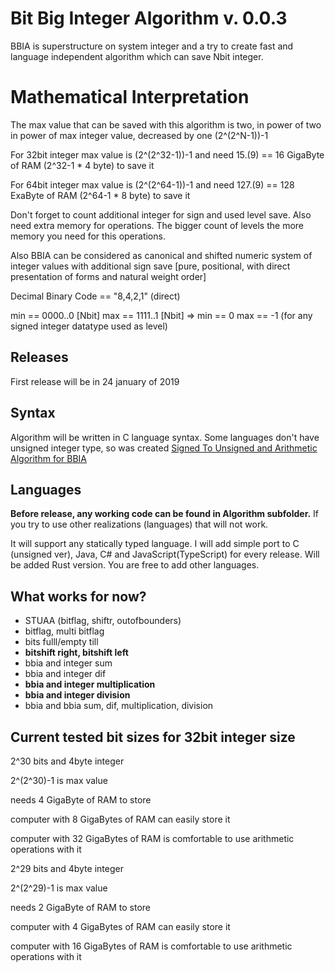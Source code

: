 # Bit Big Integer Algorithm v. 0.0.3

BBIA is superstructure on system integer and a try to create fast and language independent algorithm which can save Nbit integer.

# Mathematical Interpretation
The max value that can be saved with this algorithm is two, in power of two in power of max integer value, decreased by one (2^(2^N-1))-1

<p>For 32bit integer max value is (2^(2^32-1))-1 and need 15.(9) == 16 GigaByte of RAM (2^32-1 * 4 byte) to save it
<p>For 64bit integer max value is (2^(2^64-1))-1 and need 127.(9) == 128 ExaByte of RAM (2^64-1 * 8 byte) to save it
<p>Don't forget to count additional integer for sign and used level save. Also need extra memory for operations. The bigger count of levels the more memory you need for this operations.

Also BBIA can be considered as canonical and shifted numeric system of integer values with additional sign save
[pure, positional, with direct presentation of forms and natural weight order]

Decimal Binary Code == "8,4,2,1" (direct)
<p>min == 0000..0 [Nbit] max == 1111..1 [Nbit] => min == 0 max == -1
(for any signed integer datatype used as level)

## Releases
First release will be in 24 january of 2019

## Syntax
Algorithm will be written in C language syntax.
Some languages don't have unsigned integer type, so was created
[Signed To Unsigned and Arithmetic Algorithm for BBIA](https://github.com/bgoncharuck/stuaa)

## Languages
**Before release, any working code can be found in Algorithm subfolder.**
If you try to use other realizations (languages) that will not work.

<p>It will support any statically typed language.
I will add simple port to C (unsigned ver), Java, C# and JavaScript(TypeScript) for every release.
Will be added Rust version. You are free to add other languages.

## What works for now?
* STUAA (bitflag, shiftr, outofbounders)
* bitflag, multi bitflag
* bits fulll/empty till
* **bitshift right, bitshift left**
* bbia and integer sum
* bbia and integer dif
* **bbia and integer multiplication**
* **bbia and integer division**
* bbia and bbia sum, dif, multiplication, division

## Current tested bit sizes for 32bit integer size
<p> 2^30 bits and 4byte integer
<p> 2^(2^30)-1 is max value
<p> needs 4 GigaByte of RAM to store
<p> computer with 8 GigaBytes of RAM can easily store it
<p> computer with 32 GigaBytes of RAM is comfortable to use arithmetic operations with it
<p>
<p> 2^29 bits and 4byte integer
<p> 2^(2^29)-1 is max value
<p> needs 2 GigaByte of RAM to store
<p> computer with 4 GigaBytes of RAM can easily store it
<p> computer with 16 GigaBytes of RAM is comfortable to use arithmetic operations with it
